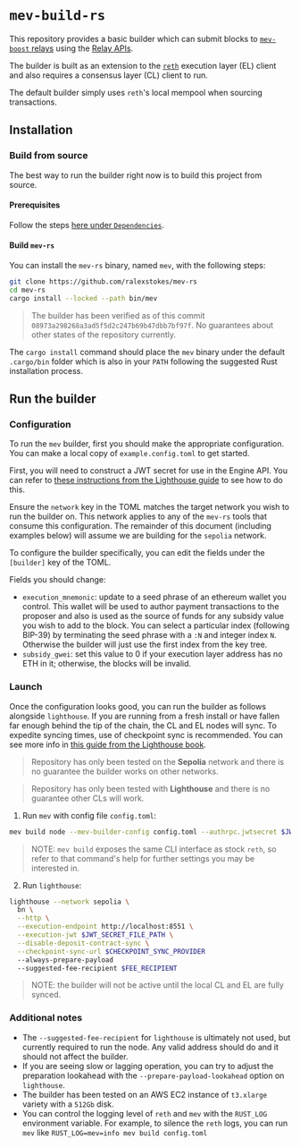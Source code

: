 # `mev-build-rs`

This repository provides a basic builder which can submit blocks to [`mev-boost` relays](https://boost.flashbots.net) using the [Relay APIs](https://flashbots.github.io/relay-specs/).

The builder is built as an extension to the [`reth`](https://github.com/paradigmxyz/reth) execution layer (EL) client and also requires a consensus layer (CL) client to run.

The default builder simply uses `reth`'s local mempool when sourcing transactions.

## Installation

### Build from source

The best way to run the builder right now is to build this project from source.

#### Prerequisites

Follow the steps [here under `Dependencies`](https://paradigmxyz.github.io/reth/installation/source.html#dependencies).

#### Build `mev-rs`

You can install the `mev-rs` binary, named `mev`, with the following steps:

```sh
git clone https://github.com/ralexstokes/mev-rs
cd mev-rs
cargo install --locked --path bin/mev
```

> The builder has been verified as of this commit `08973a298268a3ad5f5d2c247b69b47dbb7bf97f`. No guarantees about other states of the repository currently.

The `cargo install` command should place the `mev` binary under the default `.cargo/bin` folder which is also in your `PATH` following the suggested Rust installation process.

## Run the builder

### Configuration

To run the `mev` builder, first you should make the appropriate configuration. You can make a local copy of `example.config.toml` to get started.

First, you will need to construct a JWT secret for use in the Engine API. You can refer to [these instructions from the Lighthouse guide](https://lighthouse-book.sigmaprime.io/run_a_node.html#step-1-create-a-jwt-secret-file) to see how to do this.

Ensure the `network` key in the TOML matches the target network you wish to run the builder on. This network applies to any of the `mev-rs` tools
that consume this configuration. The remainder of this document (including examples below) will assume we are building for the `sepolia` network.

To configure the builder specifically, you can edit the fields under the `[builder]` key of the TOML.

Fields you should change:

* `execution_mnemonic`: update to a seed phrase of an ethereum wallet you control.
  This wallet will be used to author payment transactions to the proposer and also is used as the source of funds for any subsidy value you wish to add to the block.
  You can select a particular index (following BIP-39) by terminating the seed phrase with a `:N` and integer index `N`. Otherwise the builder will just use the first index from the key tree.
* `subsidy_gwei`: set this value to 0 if your execution layer address has no ETH in it; otherwise, the blocks will be invalid.

### Launch

Once the configuration looks good, you can run the builder as follows alongside `lighthouse`. If you are running from a fresh install or have fallen far enough behind
the tip of the chain, the CL and EL nodes will sync. To expedite syncing times, use of checkpoint sync is recommended. You can see more info in [this guide from the Lighthouse book](https://lighthouse-book.sigmaprime.io/run_a_node.html).

> Repository has only been tested on the **Sepolia** network and there is no guarantee the builder works on other networks.

> Repository has only been tested with **Lighthouse** and there is no guarantee other CLs will work.

1. Run `mev` with config file `config.toml`:
  ```sh
  mev build node --mev-builder-config config.toml --authrpc.jwtsecret $JWT_SECRET_FILE_PATH
  ```

> NOTE: `mev build` exposes the same CLI interface as stock `reth`, so refer to that command's help for further settings you may be interested in.

2. Run `lighthouse`:
  ```sh
  lighthouse --network sepolia \
    bn \
    --http \
    --execution-endpoint http://localhost:8551 \
    --execution-jwt $JWT_SECRET_FILE_PATH \
    --disable-deposit-contract-sync \
    --checkpoint-sync-url $CHECKPOINT_SYNC_PROVIDER
    --always-prepare-payload
    --suggested-fee-recipient $FEE_RECIPIENT
  ```

> NOTE: the builder will not be active until the local CL and EL are fully synced.

### Additional notes

* The `--suggested-fee-recipient` for `lighthouse` is ultimately not used, but currently required to run the node. Any valid address should do and it should not affect the builder.
* If you are seeing slow or lagging operation, you can try to adjust the preparation lookahead with the `--prepare-payload-lookahead` option on `lighthouse`.
* The builder has been tested on an AWS EC2 instance of `t3.xlarge` variety with a `512Gb` disk.
* You can control the logging level of `reth` and `mev` with the `RUST_LOG` environment variable.
  For example, to silence the `reth` logs, you can run `mev` like `RUST_LOG=mev=info mev build config.toml`
